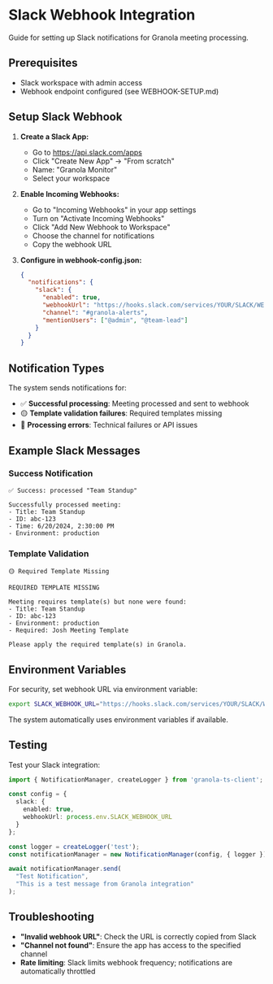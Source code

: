 # Slack Webhook Integration

Guide for setting up Slack notifications for Granola meeting processing.

## Prerequisites

- Slack workspace with admin access
- Webhook endpoint configured (see WEBHOOK-SETUP.md)

## Setup Slack Webhook

1. **Create a Slack App:**
   - Go to https://api.slack.com/apps
   - Click "Create New App" → "From scratch"
   - Name: "Granola Monitor"
   - Select your workspace

2. **Enable Incoming Webhooks:**
   - Go to "Incoming Webhooks" in your app settings
   - Turn on "Activate Incoming Webhooks"
   - Click "Add New Webhook to Workspace"
   - Choose the channel for notifications
   - Copy the webhook URL

3. **Configure in webhook-config.json:**
   ```json
   {
     "notifications": {
       "slack": {
         "enabled": true,
         "webhookUrl": "https://hooks.slack.com/services/YOUR/SLACK/WEBHOOK",
         "channel": "#granola-alerts",
         "mentionUsers": ["@admin", "@team-lead"]
       }
     }
   }
   ```

## Notification Types

The system sends notifications for:

- ✅ **Successful processing**: Meeting processed and sent to webhook
- 🟡 **Template validation failures**: Required templates missing
- 🔴 **Processing errors**: Technical failures or API issues

## Example Slack Messages

### Success Notification
```
✅ Success: processed "Team Standup"

Successfully processed meeting:
- Title: Team Standup
- ID: abc-123
- Time: 6/20/2024, 2:30:00 PM
- Environment: production
```

### Template Validation
```
🟡 Required Template Missing

REQUIRED TEMPLATE MISSING

Meeting requires template(s) but none were found:
- Title: Team Standup
- ID: abc-123
- Environment: production
- Required: Josh Meeting Template

Please apply the required template(s) in Granola.
```

## Environment Variables

For security, set webhook URL via environment variable:

```bash
export SLACK_WEBHOOK_URL="https://hooks.slack.com/services/YOUR/SLACK/WEBHOOK"
```

The system automatically uses environment variables if available.

## Testing

Test your Slack integration:

```typescript
import { NotificationManager, createLogger } from 'granola-ts-client';

const config = {
  slack: {
    enabled: true,
    webhookUrl: process.env.SLACK_WEBHOOK_URL
  }
};

const logger = createLogger('test');
const notificationManager = new NotificationManager(config, { logger });

await notificationManager.send(
  "Test Notification",
  "This is a test message from Granola integration"
);
```

## Troubleshooting

- **"Invalid webhook URL"**: Check the URL is correctly copied from Slack
- **"Channel not found"**: Ensure the app has access to the specified channel
- **Rate limiting**: Slack limits webhook frequency; notifications are automatically throttled